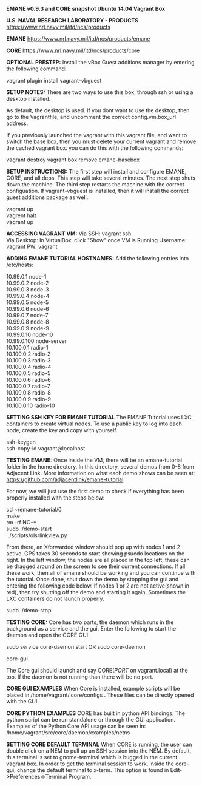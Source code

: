 <b>EMANE v0.9.3 and CORE snapshot Ubuntu 14.04 Vagrant Box</b>

<b>U.S. NAVAL RESEARCH LABORATORY - PRODUCTS</b>
https://www.nrl.navy.mil/itd/ncs/products

<b>EMANE</b>
https://www.nrl.navy.mil/itd/ncs/products/emane

<b>CORE</b>
https://www.nrl.navy.mil/itd/ncs/products/core


<b>OPTIONAL PRESTEP:</b>
Install the vBox Guest additions manager by entering the following command:

vagrant plugin install vagrant-vbguest


<b>SETUP NOTES:</b>
There are two ways to use this box, through ssh or using a desktop installed.

As default, the desktop is used. If you dont want to use the desktop, then go to the Vagrantfile,
and uncomment the correct config.vm.box_url address.

If you previously launched the vagrant with this vagrant file, and want to switch the base box, then
you must delete your current vagrant and remove the cached vagrant box. you can do this with the following commands:

vagrant destroy
vagrant box remove emane-basebox

<b>SETUP INSTRUCTIONS:</b>
The first step will install and configure EMANE, CORE, and all deps. This step will
take several minutes. The next step shuts down the machine. The third step 
restarts the machine with the correct configuation. If vagrant-vbguest is installed,
then it will install the correct guest additions package as well.

vagrant up  
vagrent halt  
vagrant up  

<b>ACCESSING VAGRANT VM:</b>
Via SSH: vagrant ssh  
Via Desktop: In VirtualBox, click "Show" once VM is Running
Username: vagrant
PW: vagrant

<b>ADDING EMANE TUTORIAL HOSTNAMES:</b>
Add the following entries into /etc/hosts:  

10.99.0.1 node-1  
10.99.0.2 node-2  
10.99.0.3 node-3  
10.99.0.4 node-4  
10.99.0.5 node-5  
10.99.0.6 node-6  
10.99.0.7 node-7  
10.99.0.8 node-8  
10.99.0.9 node-9  
10.99.0.10 node-10  
10.99.0.100 node-server  
10.100.0.1 radio-1  
10.100.0.2 radio-2  
10.100.0.3 radio-3  
10.100.0.4 radio-4  
10.100.0.5 radio-5  
10.100.0.6 radio-6  
10.100.0.7 radio-7  
10.100.0.8 radio-8  
10.100.0.9 radio-9  
10.100.0.10 radio-10  


<b>SETTING SSH KEY FOR EMANE TUTORIAL</b>
The EMANE Tutorial uses LXC containers to create virtual nodes. To use a public 
key to log into each node, create the key and copy with yourself.  

ssh-keygen  
ssh-copy-id vagrant@localhost  


<b>TESTING EMANE:</b>
Once inside the VM, there will be an emane-tutorial folder in the home directory.
In this directory, several demos from 0-8 from Adjacent Link. More information on
what each demo shows can be seen at: https://github.com/adjacentlink/emane-tutorial

For now, we will just use the first demo to check if everything has been
properly installed with the steps below:

cd ~/emane-tutorial/0  
make  
rm -rf NO-*  
sudo ./demo-start  
../scripts/olsrlinkview.py  

From there, an Xforwarded window should pop up with nodes 1 and 2 active. GPS takes
30 seconds to start showing psuedo locations on the right. In the left window, the nodes
are all placed in the top left, these can be dragged around on the screen to see their 
current connections. If all these work, then all of emane should be working and you can
continue with the tutorial. Once done, shut down the demo by stopping the gui and entering 
the following code below. If nodes 1 or 2 are not active(shown in red), then try 
shutting off the demo and starting it again. Sometimes the LXC containers do not 
launch properly.

sudo ./demo-stop  


<b>TESTING CORE:</b>
Core has two parts, the daemon which runs in the background as a service and the gui.
Enter the following to start the daemon and open the CORE GUI.  

sudo service core-daemon start 
OR 
sudo core-daemon

core-gui  

The Core gui should launch and say CORE(*PORT* on vagrant.local) at the top. If the daemon
is not running than there will be no port.


<b>CORE GUI EXAMPLES</b>
When Core is installed, example scripts will be placed in /home/vagrant/.core/configs . These 
files can be directly opened with the GUI.


<b>CORE PYTHON EXAMPLES</b>
CORE has built in python API bindings. The python script can be run standalone or through the 
GUI application. Examples of the Python Core API usage can be seen in:  
/home/vagrant/src/core/daemon/examples/netns


<b>SETTING CORE DEFAULT TERMINAL</b>
When CORE is running, the user can double click on a NEM to pull up an SSH session into the NEM.
By default, this terminal is set to gnome-terminal which is bugged in the current vagrant box.
In order to get the terminal session to work, inside the core-gui, change the default terminal 
to x-term. This option is found in Edit->Preferences->Terminal Program.
